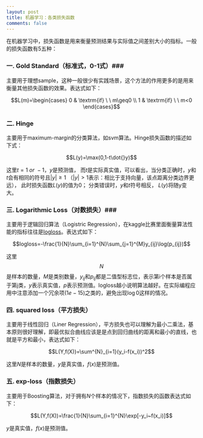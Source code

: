 ```yaml
---
layout: post
title: 机器学习：各类损失函数
comments: false
---
```


<!--more-->

在机器学习中，损失函数是用来衡量预测结果与实际值之间差别大小的指标。一般的损失函数有5五种：

### 一. Gold Standard（标准式，0-1式）###

主要用于理想sample，这种一般很少有实践场景，这个方法的作用更多的是用来衡量其他损失函数的效果。表达式如下：

$$L(m)=\begin{cases}
0 & \textrm{if} \ \ m\geq0 \\
1 & \textrm{if} \ \ m<0
\end{cases}$$

### 二. Hinge ###

主要用于maximum-margin的分类算法，如svm算法。Hinge损失函数的描述如下式：

$$L(y)=\max(0,1-t\dot{}y)$$

这里$t=1~or~-1$，$y$是预测值，
而$t$是实际真实值，可以看出，当分类正确时，$y$和$t$会有相同的符号且$|y|\geqslant 1$
（$|y|>1$表示：相比于支持向量，该点距离分类边界更远），
此时损失函数$L(y)$的值为0；
分类错误时，$y$和$t$符号相反，
$L(y)$将随y变大。

### 三. Logarithmic Loss（对数损失）###

主要用于逻辑回归算法（Logistric Regression），在kaggle比赛里面衡量算法性能的指标往往是[logloss](https://www.kaggle.com/wiki/LogarithmicLoss)。表达式如下：

$$logloss=-\frac{1}{N}\sum_{i=1}^{N}\sum_{j=1}^{M}y_{ij}\log(p_{ij})$$

这里$$N$$是样本的数量，$M$是类别数量，$y_{ij}$和$p_{ij}$都是二值型标志位，表示第i个样本是否属于第j类，$y$表示真实值，$p$表示预测值。logloss越小说明算法越好。在实际编程应用中注意添加一个冗余项$(1e-15)$之类的，避免出现$\log 0$这样的情况。

### 四. squared loss（平方损失） ###

主要用于线性回归（Liner Regression），平方损失也可以理解为最小二乘法，基本原则很好理解，即最优拟合曲线应该是是点到回归曲线的距离和最小的直线，也就是平方和最小，表达式如下：

$$L(Y,f(X))=\sum^{N}_{i=1}(y_i-f(x_i))^2$$

这里$N$是样本的数量，$y$是真实值，$f(x)$是预测值。

### 五. exp-loss（指数损失） ###

主要用于Boosting算法，对于拥有$N$个样本的情况下，指数损失的函数表达式如下：

$$L(Y,f(X))=\frac{1}{N}\sum_{i=1}^{N}\exp[-y_i~f(x_i)]$$

$y$是真实值，$f(x)$是预测值。
